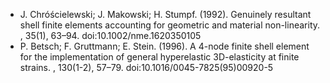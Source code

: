 - J. Chróścielewski; J. Makowski; H. Stumpf. (1992). Genuinely resultant shell finite elements accounting for geometric and material non-linearity. , 35(1), 63–94. doi:10.1002/nme.1620350105 
- P. Betsch; F. Gruttmann; E. Stein. (1996). A 4-node finite shell element for the implementation of general hyperelastic 3D-elasticity at finite strains. , 130(1-2), 57–79. doi:10.1016/0045-7825(95)00920-5 
